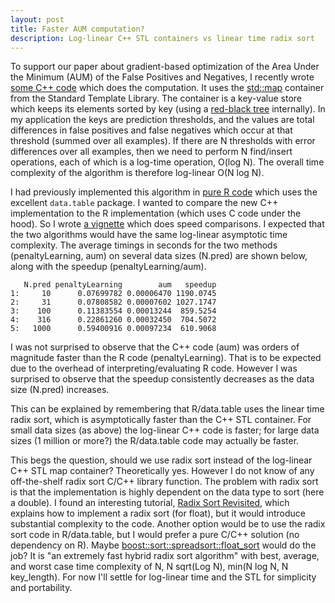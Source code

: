 ```yaml
---
layout: post
title: Faster AUM computation?
description: Log-linear C++ STL containers vs linear time radix sort
---
```


To support our paper about gradient-based optimization of the Area
Under the Minimum (AUM) of the False Positives and Negatives, I
recently wrote [some C++
code](https://github.com/tdhock/aum/blob/main/src/aum_map.cpp) which does
the computation. It uses the
[std::map](https://www.cplusplus.com/reference/map/map/) container
from the Standard Template Library. The container is a key-value store
which keeps its elements sorted by key (using a [red-black
tree](https://en.wikipedia.org/wiki/Red%E2%80%93black_tree)
internally). In my application the keys are prediction thresholds, and
the values are total differences in false positives and false
negatives which occur at that threshold (summed over all examples). If
there are N thresholds with error differences over all examples, then
we need to perform N find/insert operations, each of which is a
log-time operation, O(log N). The overall time complexity of the
algorithm is therefore log-linear O(N log N). 

I had previously implemented this algorithm in [pure R
code](https://github.com/tdhock/penaltyLearning/blob/master/R/ROChange.R)
which uses the excellent `data.table` package. I wanted to compare the
new C++ implementation to the R implementation (which uses C code
under the hood). So I wrote [a
vignette](https://github.com/tdhock/aum/blob/main/vignettes/speed-comparison.Rmd)
which does speed comparisons. I expected that the two algorithms would
have the same log-linear asymptotic time complexity. The average
timings in seconds for the two methods (penaltyLearning, aum) on
several data sizes (N.pred) are shown below, along with the speedup
(penaltyLearning/aum).

```
   N.pred penaltyLearning        aum   speedup
1:     10      0.07699782 0.00006470 1190.0745
2:     31      0.07808582 0.00007602 1027.1747
3:    100      0.11383554 0.00013244  859.5254
4:    316      0.22861260 0.00032450  704.5072
5:   1000      0.59400916 0.00097234  610.9068
```

I was not surprised to observe that the C++ code (aum) was orders of
magnitude faster than the R code (penaltyLearning). That is to be
expected due to the overhead of interpreting/evaluating R
code. However I was surprised to observe that the speedup consistently
decreases as the data size (N.pred) increases. 

This can be explained by remembering that R/data.table uses the linear
time radix sort, which is asymptotically faster than the C++ STL
container. For small data sizes (as above) the log-linear C++ code is
faster; for large data sizes (1 million or more?) the R/data.table
code may actually be faster.

This begs the question, should we use radix sort instead of the
log-linear C++ STL map container? Theoretically yes. However I do not
know of any off-the-shelf radix sort C/C++ library function. The
problem with radix sort is that the implementation is highly dependent
on the data type to sort (here a double). I found an interesting
tutorial, [Radix Sort
Revisited](http://www.codercorner.com/RadixSortRevisited.htm), which
explains how to implement a radix sort (for float), but it would
introduce substantial complexity to the code. Another option would be
to use the radix sort code in R/data.table, but I would prefer a pure
C/C++ solution (no dependency on R). Maybe
[boost::sort::spreadsort::float_sort](https://www.boost.org/doc/libs/1_67_0/libs/sort/doc/html/boost/sort/spreadsort/float_sort_idp31797616.html)
would do the job? It is "an extremely fast hybrid radix sort
algorithm" with best, average, and worst case time complexity of N, N
sqrt(Log N), min(N log N, N key_length). For now I'll settle for
log-linear time and the STL for simplicity and portability.


